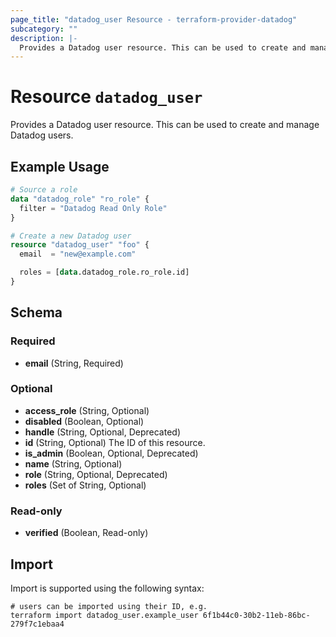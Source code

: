 ```yaml
---
page_title: "datadog_user Resource - terraform-provider-datadog"
subcategory: ""
description: |-
  Provides a Datadog user resource. This can be used to create and manage Datadog users.
---
```


# Resource `datadog_user`

Provides a Datadog user resource. This can be used to create and manage Datadog users.

## Example Usage

```terraform
# Source a role
data "datadog_role" "ro_role" {
  filter = "Datadog Read Only Role"
}

# Create a new Datadog user
resource "datadog_user" "foo" {
  email  = "new@example.com"

  roles = [data.datadog_role.ro_role.id]
}
```

## Schema

### Required

- **email** (String, Required)

### Optional

- **access_role** (String, Optional)
- **disabled** (Boolean, Optional)
- **handle** (String, Optional, Deprecated)
- **id** (String, Optional) The ID of this resource.
- **is_admin** (Boolean, Optional, Deprecated)
- **name** (String, Optional)
- **role** (String, Optional, Deprecated)
- **roles** (Set of String, Optional)

### Read-only

- **verified** (Boolean, Read-only)

## Import

Import is supported using the following syntax:

```shell
# users can be imported using their ID, e.g.
terraform import datadog_user.example_user 6f1b44c0-30b2-11eb-86bc-279f7c1ebaa4
```
